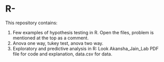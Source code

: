 # R-
This repository contains:
1. Few examples of hypothesis testing in R. Open the files, problem is mentioned at the top as a comment.
2. Anova one way, tukey test, anova two way.
3. Exploratory and predictive analysis in R: Look Akansha_Jain_Lab PDF file for code and explanation, data.csv for data.
